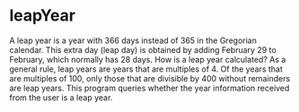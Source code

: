 # leapYear
A leap year is a year with 366 days instead of 365 in the Gregorian calendar. This extra day (leap day) is obtained by adding February 29 to February, which normally has 28 days.
How is a leap year calculated?
As a general rule, leap years are years that are multiples of 4.
Of the years that are multiples of 100, only those that are divisible by 400 without remainders are leap years.
This program queries whether the year information received from the user is a leap year.
